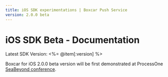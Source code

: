 ```yaml
---
title: iOS SDK experimentations | Boxcar Push Service
version: 2.0.0 beta
---
```


# iOS SDK Beta - Documentation

Latest SDK Version: <%= @item[:version] %>

Boxcar for iOS 2.0.0 beta version will be first demonstrated at ProcessOne
[SeaBeyond conference](http://www.process-one.net/seabeyond).